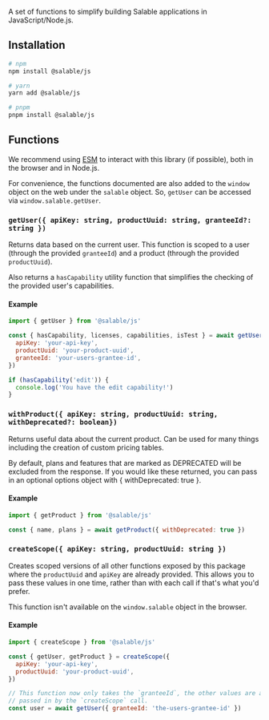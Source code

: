 A set of functions to simplify building Salable applications in
JavaScript/Node.js.

## Installation

```sh
# npm
npm install @salable/js

# yarn
yarn add @salable/js

# pnpm
pnpm install @salable/js
```

## Functions

We recommend using
[ESM](https://developer.mozilla.org/en-US/docs/Web/JavaScript/Guide/Modules) to
interact with this library (if possible), both in the browser and in Node.js.

For convenience, the functions documented are also added to the `window` object
on the web under the `salable` object. So, `getUser` can be accessed via
`window.salable.getUser`.

### `getUser({ apiKey: string, productUuid: string, granteeId?: string })`

Returns data based on the current user. This function is scoped to a user
(through the provided `granteeId`) and a product (through the provided
`productUuid`).

Also returns a `hasCapability` utility function that simplifies the checking of
the provided user's capabilities.

#### Example

```js
import { getUser } from '@salable/js'

const { hasCapability, licenses, capabilities, isTest } = await getUser({
  apiKey: 'your-api-key',
  productUuid: 'your-product-uuid',
  granteeId: 'your-users-grantee-id',
})

if (hasCapability('edit')) {
  console.log('You have the edit capability!')
}
```

### `withProduct({ apiKey: string, productUuid: string, withDeprecated?: boolean})`

Returns useful data about the current product. Can be used for many things
including the creation of custom pricing tables.

By default, plans and features that are marked as DEPRECATED will be excluded
from the response. If you would like these returned, you can pass in an optional
options object with { withDeprecated: true }.

#### Example

```js
import { getProduct } from '@salable/js'

const { name, plans } = await getProduct({ withDeprecated: true })
```

### `createScope({ apiKey: string, productUuid: string })`

Creates scoped versions of all other functions exposed by this package where the
`productUuid` and `apiKey` are already provided. This allows you to pass these
values in one time, rather than with each call if that's what you'd prefer.

This function isn't available on the `window.salable` object in the browser.

#### Example

```js
import { createScope } from '@salable/js'

const { getUser, getProduct } = createScope({
  apiKey: 'your-api-key',
  productUuid: 'your-product-uuid',
})

// This function now only takes the `granteeId`, the other values are already
// passed in by the `createScope` call.
const user = await getUser({ granteeId: 'the-users-grantee-id' })
```
